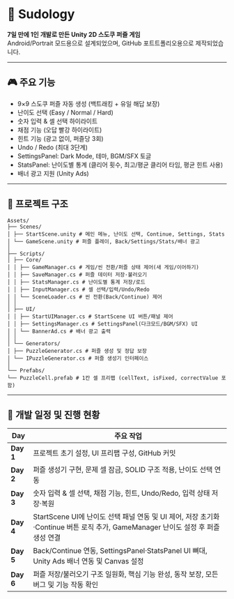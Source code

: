 # 🧩 Sudology

**7일 만에 1인 개발로 만든 Unity 2D 스도쿠 퍼즐 게임**  
Android/Portrait 모드용으로 설계되었으며, GitHub 포트트폴리오용으로 제작되었습니다.

---

## 🎮 주요 기능

- 9×9 스도쿠 퍼즐 자동 생성 (백트래킹 + 유일 해답 보장)  
- 난이도 선택 (Easy / Normal / Hard)  
- 숫자 입력 & 셀 선택 하이라이트  
- 채점 기능 (오답 빨강 하이라이트)  
- 힌트 기능 (광고 없이, 퍼즐당 3회)  
- Undo / Redo (최대 3단계)  
- SettingsPanel: Dark Mode, 테마, BGM/SFX 토글
- StatsPanel: 난이도별 통계 (클리어 횟수, 최고/평균 클리어 타임, 평균 힌트 사용)
- 배너 광고 지원 (Unity Ads)

---

## 📁 프로젝트 구조

```
Assets/
├── Scenes/
│ ├── StartScene.unity # 메인 메뉴, 난이도 선택, Continue, Settings, Stats
│ └── GameScene.unity # 퍼즐 플레이, Back/Settings/Stats/배너 광고
│
├── Scripts/
│ ├── Core/
│ │ ├── GameManager.cs # 게임/씬 전환/퍼즐 상태 제어(새 게임/이어하기)
│ │ ├── SaveManager.cs # 퍼즐 데이터 저장·불러오기
│ │ ├── StatsManager.cs # 난이도별 통계 저장/로드
│ │ ├── InputManager.cs # 셀 선택/입력/Undo/Redo
│ │ └── SceneLoader.cs # 씬 전환(Back/Continue) 제어
│ │
│ ├── UI/
│ │ ├── StartUIManager.cs # StartScene UI 버튼/패널 제어
│ │ ├── SettingsManager.cs # SettingsPanel(다크모드/BGM/SFX) UI
│ │ └── BannerAd.cs # 배너 광고 출력
│ │
│ └── Generators/
│ ├── PuzzleGenerator.cs # 퍼즐 생성 및 정답 보장
│ └── IPuzzleGenerator.cs # 퍼즐 생성기 인터페이스
│
└── Prefabs/
└── PuzzleCell.prefab # 1칸 셀 프리팹 (cellText, isFixed, correctValue 포함)
```

---

## 📅 개발 일정 및 진행 현황

| Day       | 주요 작업                                                                                                                     |
|-----------|-------------------------------------------------------------------------------------------------------------------------------|
| **Day 1** | 프로젝트 초기 설정, UI 프리팹 구성, GitHub 커밋                                                                                  |
| **Day 2** | 퍼즐 생성기 구현, 문제 셀 잠금, SOLID 구조 적용, 난이도 선택 연동                                                                  |
| **Day 3** | 숫자 입력 & 셀 선택, 채점 기능, 힌트, Undo/Redo, 입력 상태 저장·복원                                                              |
| **Day 4** | StartScene UI에 난이도 선택 패널 연동 및 UI 제어, 저장 초기화·Continue 버튼 로직 추가, GameManager 난이도 설정 후 퍼즐 생성 연결     |
| **Day 5** | Back/Continue 연동, SettingsPanel·StatsPanel UI 뼈대, Unity Ads 배너 연동 및 Canvas 설정                                        |
| **Day 6** | 퍼즐 저장/불러오기 구조 일원화, 핵심 기능 완성, 동작 보장, 모든 버그 및 기능 작동 확인                                               |
